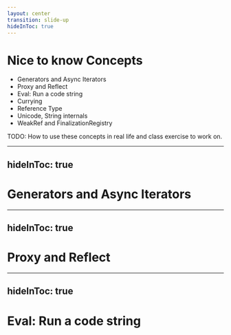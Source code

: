 ```yaml
---
layout: center
transition: slide-up
hideInToc: true
---
```


# Nice to know Concepts

<div mt-2 />

- Generators and Async Iterators
- Proxy and Reflect
- Eval: Run a code string
- Currying
- Reference Type
- Unicode, String internals
- WeakRef and FinalizationRegistry

TODO: How to use these concepts in real life and class exercise to work on.

---
hideInToc: true
---

# Generators and Async Iterators

---
hideInToc: true
---

# Proxy and Reflect

---
hideInToc: true
---

# Eval: Run a code string

